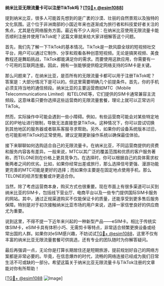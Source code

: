 **纳米比亚无限流量卡可以注册TikTok吗？[[TG💪+ @esim1088](https://t.me/s/esim1088)]**

提到纳米比亚，很多人可能首先想到的是广袤的沙漠、壮丽的自然景观以及独特的文化氛围。这个位于非洲南部的小国近年来也逐渐成为旅行者和科技爱好者关注的焦点，尤其是在网络服务方面。最近有不少人询问：在纳米比亚使用无限流量卡能否顺利注册并使用TikTok呢？这篇文章就来给大家详细解答这个问题。

首先，我们先了解一下TikTok的基本情况。TikTok是一款风靡全球的短视频社交平台，用户可以通过它制作、分享和观看各种创意短视频。无论是搞笑视频、美食教程还是舞蹈挑战，TikTok都能满足你的需求。而要使用这款应用，你需要有一个可用的互联网连接。因此，拥有一张能够提供稳定网络支持的SIM卡是关键。

那么问题来了，在纳米比亚，是否所有的无限流量卡都可以用于注册TikTok呢？答案是：大部分情况下是可以的。但这里需要明确几个前提条件。首先，你的手机必须支持当地的通信频段。纳米比亚的主要运营商如MTC（Mobile Telecommunications Limited）和TELONE等，它们提供的SIM卡通常兼容主流频段。这意味着只要你选择这些运营商的无限流量套餐，理论上就可以正常访问TikTok。

然而，实际操作中可能会遇到一些小障碍。例如，有些运营商可能会对某些特定地区的IP地址进行限制，导致无法直接登录TikTok。这种情况下，你可以尝试切换到其他地区的服务器或者联系客服寻求帮助。另外，如果你的设备系统版本过旧，也可能影响TikTok的正常使用。建议定期更新操作系统以确保最佳体验。

接下来聊聊如何选购适合自己的无限流量卡。在纳米比亚，不同运营商提供的资费和服务内容各有差异。一般来说，MTC以其广泛的覆盖范围和优质的客户服务著称，而TELONE则在价格上更具竞争力。在选择时，你可以根据自己的具体需求权衡两者之间的优劣。比如，如果你经常出差或旅行，那么选择信号更强、漫游功能更完善的MTC可能是更好的选择；而如果你主要是在固定地点使用手机，那么TELONE的经济型套餐或许更适合你。

当然，除了考虑运营商本身，购买方式也很重要。现在市面上有很多渠道可以买到纳米比亚的SIM卡，包括线下营业厅、电商平台以及一些专门提供国际SIM卡服务的网站。其中，通过正规渠道购买不仅能保证卡的质量，还能享受到更多售后服务保障。特别是对于初次接触纳米比亚市场的用户来说，选择一家信誉良好的供应商尤为重要。

说到这里，不得不提一下近年来兴起的一种新型产品——eSIM卡。相比于传统实体SIM卡，eSIM卡具有体积小巧、无需剪卡等特点，非常适合频繁更换设备或经常出国的人群。如果你对eSIM感兴趣，不妨试试[TG💪+ @esim1088](https://t.me/s/esim1088)，这里不仅有丰富的纳米比亚无限流量套餐可供挑选，还有专业的团队随时为你解答疑问。

最后再强调一点，无论你是打算长期居住还是短期旅游，提前规划好自己的网络方案都是非常必要的。毕竟，在信息爆炸的时代，流畅的网络连接已经成为我们日常生活不可或缺的一部分。希望这篇关于纳米比亚无限流量卡与TikTok注册的文章能对你有所帮助！

[[TG💪+ @esim1088](https://t.me/s/esim1088) ![Image](https://i.postimg.cc/4NQfJmqS/Snipaste-2025-05-13-00-14-12.png)]